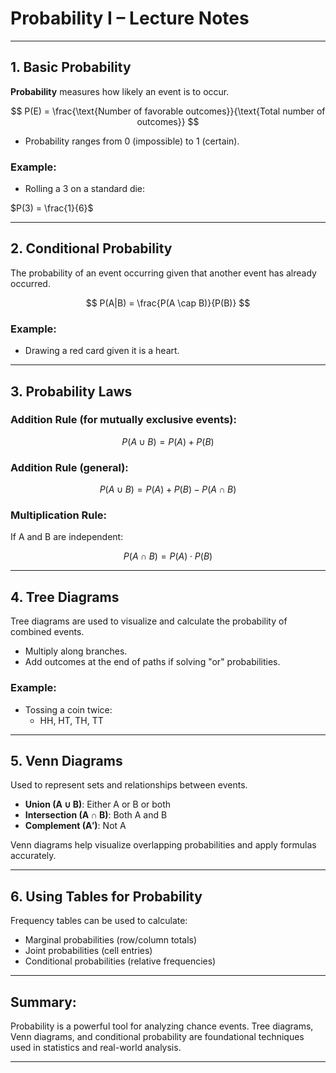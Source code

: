 
# Probability I – Lecture Notes

---

## 1. Basic Probability

**Probability** measures how likely an event is to occur.

$$
P(E) = \frac{\text{Number of favorable outcomes}}{\text{Total number of outcomes}}
$$

- Probability ranges from 0 (impossible) to 1 (certain).

### Example:
- Rolling a 3 on a standard die:

$P(3) = \frac{1}{6}$

---

## 2. Conditional Probability

The probability of an event occurring given that another event has already occurred.

$$
P(A|B) = \frac{P(A \cap B)}{P(B)}
$$

### Example:
- Drawing a red card given it is a heart.

---

## 3. Probability Laws

### **Addition Rule** (for mutually exclusive events):
$$
P(A \cup B) = P(A) + P(B)
$$

### **Addition Rule (general)**:
$$
P(A \cup B) = P(A) + P(B) - P(A \cap B)
$$

### **Multiplication Rule**:
If A and B are independent:

$$
P(A \cap B) = P(A) \cdot P(B)
$$

---

## 4. Tree Diagrams

Tree diagrams are used to visualize and calculate the probability of combined events.

- Multiply along branches.
- Add outcomes at the end of paths if solving "or" probabilities.

### Example:
- Tossing a coin twice:
  - HH, HT, TH, TT

---

## 5. Venn Diagrams

Used to represent sets and relationships between events.

- **Union (A ∪ B)**: Either A or B or both
- **Intersection (A ∩ B)**: Both A and B
- **Complement (A′)**: Not A

Venn diagrams help visualize overlapping probabilities and apply formulas accurately.

---

## 6. Using Tables for Probability

Frequency tables can be used to calculate:
- Marginal probabilities (row/column totals)
- Joint probabilities (cell entries)
- Conditional probabilities (relative frequencies)

---

## Summary:

Probability is a powerful tool for analyzing chance events. Tree diagrams, Venn diagrams, and conditional probability are foundational techniques used in statistics and real-world analysis.

---
